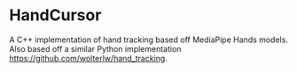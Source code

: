 # HandCursor

A C++ implementation of hand tracking based off MediaPipe Hands models.
Also based off a similar Python implementation https://github.com/wolterlw/hand_tracking.

